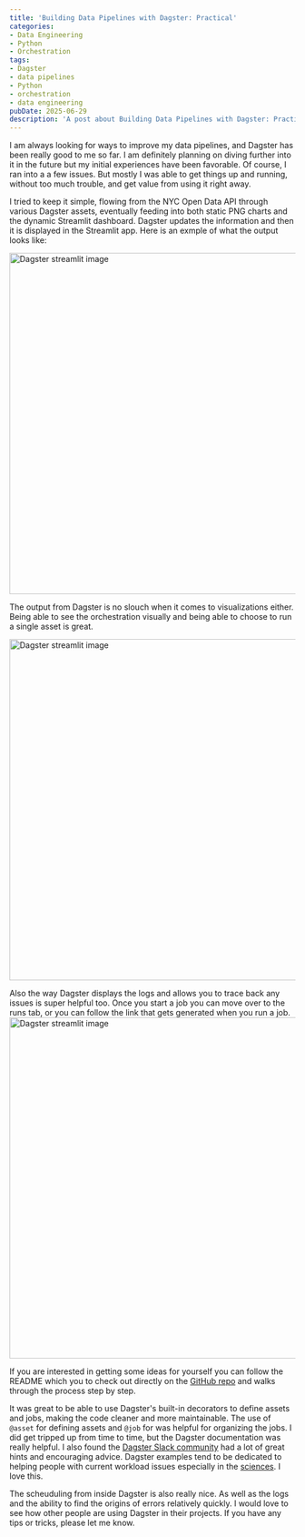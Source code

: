 ```yaml
---
title: 'Building Data Pipelines with Dagster: Practical'
categories:
- Data Engineering
- Python
- Orchestration
tags:
- Dagster
- data pipelines
- Python
- orchestration
- data engineering
pubDate: 2025-06-29
description: 'A post about Building Data Pipelines with Dagster: Practical.'
---
```



I am always looking for ways to improve my data pipelines, and Dagster has been really good to me so far.  I am definitely planning on diving further into it in the future but my initial experiences have been favorable.  Of course, I ran into a a few issues.  But mostly I was able to get things up and running, without too much trouble, and get value from using it right away.


I tried to keep it simple, flowing from the NYC Open Data API through various Dagster assets, eventually feeding into both static PNG charts and the dynamic Streamlit dashboard. 
Dagster updates the information and then it is displayed in the Streamlit app.  Here is an exmple of what the output looks like:

<img src="/img/streamdagster.png" alt="Dagster streamlit image" width="600px">

The output from Dagster is no slouch when it comes to visualizations either.  Being able to see the orchestration visually and being able to choose to run a single asset is great.

<img src="/img/full_pipeline.png" alt="Dagster streamlit image" width="600px">


Also the way Dagster displays the logs and allows you to trace back any issues is super helpful too.  Once you start a job you can move over to the runs tab, or you can follow the link that gets generated when you run a job.  
<img src="//img/Run_dagster.png" alt="Dagster streamlit image" width="600px">


If you are interested in getting some ideas for yourself you can follow the README which you to check out directly on the [GitHub repo](https://github.com/TJAdryan/dagster_starter) and walks through the process step by step. 

It was great to be able to use Dagster's built-in decorators to define assets and jobs, making the code cleaner and more maintainable. The use of `@asset` for defining assets and `@job` for was helpful for organizing the jobs.  I did get tripped up from time to time, but the Dagster documentation was really helpful.  I also found the [Dagster Slack community](https://dagster.io/community) had a lot of great hints and encouraging advice. Dagster examples tend to be dedicated to helping people with current workload issues especially in the [sciences](https://www.youtube.com/watch?v=XwuFgGvNibU). I love this.   

The scheuduling from inside Dagster is also really nice.  As well as the logs and the ability to find the origins of errors relatively quickly.  I would love to see how other people are using Dagster in their projects.  If you have any tips or tricks, please let me know.  

